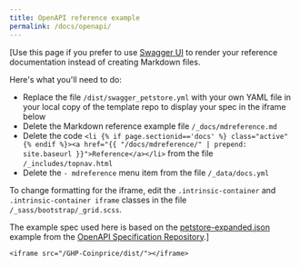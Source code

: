 ```yaml
---
title: OpenAPI reference example
permalink: /docs/openapi/
---
```


[Use this page if you prefer to use [Swagger UI](https://github.com/swagger-api/swagger-ui) to render your reference documentation instead of creating Markdown files.

Here's what you'll need to do:
* Replace the file `/dist/swagger_petstore.yml` with your own YAML file in your local copy of the template repo to display your spec in the iframe below
* Delete the Markdown reference example file `/_docs/mdreference.md`
* Delete the code `<li {% if page.sectionid=='docs' %} class="active" {% endif %}><a href="{{ "/docs/mdreference/" | prepend: site.baseurl }}">Reference</a></li>` from the file `/_includes/topnav.html`
* Delete the `- mdreference` menu item from the file `/_data/docs.yml`

To change formatting for the iframe, edit the `.intrinsic-container` and `.intrinsic-container iframe` classes in the file `/_sass/bootstrap/_grid.scss`.

The example spec used here is based on the [petstore-expanded.json](https://github.com/OAI/OpenAPI-Specification/blob/master/examples/v2.0/json/petstore-expanded.json) example from the [OpenAPI Specification Repository](https://github.com/OAI/OpenAPI-Specification).]

<div class="intrinsic-container">

	<iframe src="/GHP-Coinprice/dist/"></iframe>

</div>
